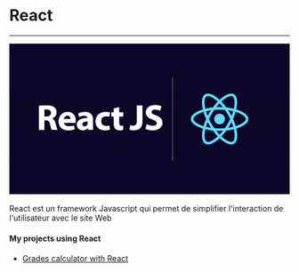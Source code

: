 # React <Badge type="tip" text="React" />

---
![React](../images/react.png)

React est un framework Javascript qui permet de simplifier l'interaction de l'utilisateur avec le site Web


#### My projects using React
- [Grades calculator with React](../projects/grade-calculator.md)